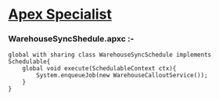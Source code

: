 # [Apex Specialist](https://trailhead.salesforce.com/en/content/learn/superbadges/superbadge_apex)


### WarehouseSyncShedule.apxc :-

```
global with sharing class WarehouseSyncSchedule implements Schedulable{
    global void execute(SchedulableContext ctx){
        System.enqueueJob(new WarehouseCalloutService());
    }
}

```